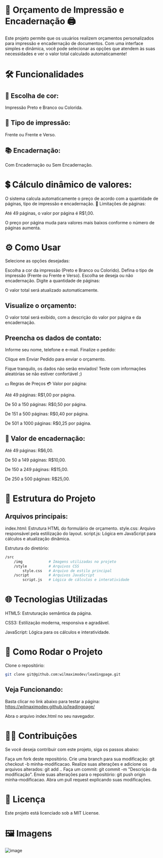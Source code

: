 # 📑 Orçamento de Impressão e Encadernação 🖨️
Este projeto permite que os usuários realizem orçamentos personalizados para impressão e encadernação de documentos. Com uma interface simples e dinâmica, você pode selecionar as opções que atendem às suas necessidades e ver o valor total calculado automaticamente!

# 🛠️ Funcionalidades
## 🌈 Escolha de cor:

Impressão Preto e Branco ou Colorida.
## 📄 Tipo de impressão:

Frente ou Frente e Verso.
## 📚 Encadernação:

Com Encadernação ou Sem Encadernação.

# 💲 Cálculo dinâmico de valores:

O sistema calcula automaticamente o preço de acordo com a quantidade de páginas, tipo de impressão e encadernação.
📑 Limitações de páginas:

Até 49 páginas, o valor por página é R$1,00.

O preço por página muda para valores mais baixos conforme o número de páginas aumenta.

# ⚙️ Como Usar
Selecione as opções desejadas:

Escolha a cor da impressão (Preto e Branco ou Colorido).
Defina o tipo de impressão (Frente ou Frente e Verso).
Escolha se deseja ou não encadernação.
Digite a quantidade de páginas:

O valor total será atualizado automaticamente.
## Visualize o orçamento:

O valor total será exibido, com a descrição do valor por página e da encadernação.
## Preencha os dados de contato:

Informe seu nome, telefone e e-mail.
Finalize o pedido:

Clique em Enviar Pedido para enviar o orçamento.

Fique tranquilo, os dados não serão enviados! Teste com informações aleatórias se não estiver confortável ;)

💵 Regras de Preços
💳 Valor por página:

Até 49 páginas: R$1,00 por página. 

De 50 a 150 páginas: R$0,50 por página.

De 151 a 500 páginas: R$0,40 por página.

De 501 a 1000 páginas: R$0,25 por página.

## 📘 Valor de encadernação:

Até 49 páginas: R$6,00.

De 50 a 149 páginas: R$10,00.

De 150 a 249 páginas: R$15,00.

De 250 a 500 páginas: R$25,00.

# 🔧 Estrutura do Projeto
## Arquivos principais:
index.html: Estrutura HTML do formulário de orçamento.
style.css: Arquivo responsável pela estilização do layout.
script.js: Lógica em JavaScript para cálculos e atualização dinâmica.

Estrutura do diretório:
```bash
/src
    /img            # Imagens utilizadas no projeto
    /style          # Arquivos CSS
        style.css   # Arquivo de estilo principal
    /script         # Arquivos JavaScript
        script.js   # Lógica de cálculos e interatividade
```
# 🌐 Tecnologias Utilizadas
HTML5: Estruturação semântica da página.

CSS3: Estilização moderna, responsiva e agradável.

JavaScript: Lógica para os cálculos e interatividade.

# 🚀 Como Rodar o Projeto
Clone o repositório:
```bash
git clone git@github.com:wilmaximodev/leadingpage.git
```

## Veja Funcionando:
Basta clicar no link abaixo para testar a página:
https://wilmaximodev.github.io/leadingpage/

Abra o arquivo index.html no seu navegador.
# 🧑‍💻 Contribuições
Se você deseja contribuir com este projeto, siga os passos abaixo:

Faça um fork deste repositório.
Crie uma branch para sua modificação: git checkout -b minha-modificacao.
Realize suas alterações e adicione os arquivos alterados: git add ..
Faça um commit: git commit -m "Descrição da modificação".
Envie suas alterações para o repositório: git push origin minha-modificacao.
Abra um pull request explicando suas modificações.
# 📜 Licença
Este projeto está licenciado sob a MIT License.

# 🖼️ Imagens
![image](https://github.com/user-attachments/assets/b356f3c0-e920-4e53-b3ce-078632f9f40b)

